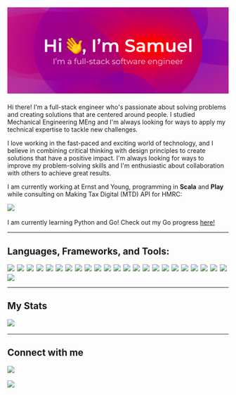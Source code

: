 ## ![](./assets/images/header.png)

Hi there! I'm a full-stack engineer who's passionate about solving problems and creating solutions that are centered around people. I studied Mechanical Engineering MEng and I'm always looking for ways to apply my technical expertise to tackle new challenges.

I love working in the fast-paced and exciting world of technology, and I believe in combining critical thinking with design principles to create solutions that have a positive impact. I'm always looking for ways to improve my problem-solving skills and I'm enthusiastic about collaboration with others to achieve great results.

I am currently working at Ernst and Young, programming in <b>Scala</b> and <b>Play</b> while consulting on Making Tax Digital (MTD) API for HMRC:

<a href="https://github.com/samueljacobsHMRC"><img src="https://img.shields.io/badge/GitHub-000?style=for-the-badge&logo=github&logoColor=white" /></a>

I am currently learning Python and Go! Check out my Go progress [here!](https://github.com/samueljacobs98/go)

---

## Languages, Frameworks, and Tools:

<div style="display: flex; justify-content: flex-start; flex-wrap: wrap; gap: 6px">

<!-- Scala -->
<img src="https://img.shields.io/badge/-Scala-blueviolet?logo=scala" /> 

<!-- Go -->
<img src="https://img.shields.io/badge/-Go-blueviolet?logo=go" /> 

<!-- Play -->
<img src="https://img.shields.io/badge/-Play-blueviolet?logo=play" /> 

<!-- html5 -->
<img src="https://img.shields.io/badge/-HTML5-blueviolet?logo=html5" />

<!-- html canvas -->
<img src="https://img.shields.io/badge/-HTML%20Canvas-blueviolet?logo=html5" />

<!-- css3 -->
<img src="https://img.shields.io/badge/-CSS-blueviolet?logo=css3" />

<!-- scss -->
<img src="https://img.shields.io/badge/-SCSS-blueviolet?logo=sass" />

<!-- javascript -->
<img src="https://img.shields.io/badge/-JavaScript-blueviolet?logo=javascript" /> 

<!-- NodeJS -->
<img src="https://img.shields.io/badge/-NodeJS-blueviolet?logo=node.js" />
  
<!-- Express.js -->
<img src="https://img.shields.io/badge/-Express.js-blueviolet?logo=express" />

<!-- jest -->
<img src="https://img.shields.io/badge/-Jest-blueviolet?logo=jest" />

<!-- React -->
<img src="https://img.shields.io/badge/-ReactJS-blueviolet?logo=react" />

<!-- TypeScript -->
<img src="https://img.shields.io/badge/-TypeScript-blueviolet?logo=TypeScript" />  
  
<!-- java -->
<img src="https://img.shields.io/badge/-Java-blueviolet?logo=java" />

<!-- junit -->
<img src="https://img.shields.io/badge/-Junit-blueviolet?logo=java" />

<!-- npm -->
<img src="https://img.shields.io/badge/-npm-blueviolet?logo=npm" />

<!-- adobe creative cloud -->
<img src="https://img.shields.io/badge/-Adobe%20Creative%20Cloud-blueviolet?logo=adobe-creative-cloud" />
  
<!-- SolidWorks -->
<img src="https://img.shields.io/badge/-SolidWorks-blueviolet" />
    
<!-- Spring boot -->
<img src="https://img.shields.io/badge/-Spring%20Boot-blueviolet?logo=spring" />
  
<!-- Eleventy -->
<img src="https://img.shields.io/badge/-Eleventy-blueviolet?logo=eleventy" />
  
<!-- Netlify CMS -->
<img src="https://img.shields.io/badge/-Netlify%20CMS-blueviolet?logo=netlify" />
  
<!-- Google Cloud Platform -->
<img src="https://img.shields.io/badge/-Google%20Cloud%20Platform-blueviolet?logo=google-cloud" />
  
<!-- MySQL -->
<img src="https://img.shields.io/badge/-MySQL-blueviolet?logo=mysql" />
  
<!-- Postman -->
<img src="https://img.shields.io/badge/-Postman-blueviolet?logo=postman" />
</div>

---

## My Stats

<img src="https://github-readme-stats.vercel.app/api/top-langs/?username=samueljacobs98&theme=react&hide_border=false&include_all_commits=true&count_private=true&layout=compact"/>

---

## Connect with me

<!-- LinkedIn -->
<a href="https://www.linkedin.com/in/samuel-j-66a84ba2/"><img src="https://img.shields.io/badge/LinkedIn-0077B5?style=for-the-badge&logo=linkedin&logoColor=white" /></a>

<!-- Instagram -->
<a href="https://www.instagram.com/_samuel.jacobs_/"><img src="https://img.shields.io/badge/Instagram-E4405F?style=for-the-badge&logo=instagram&logoColor=white" /></a>

<!-- ---

## Check out my portfolio

https://samueljacobs98.github.io/portfolio-website-react/ -->
